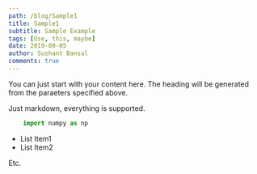 ```yaml
---
path: /blog/Sample1
title: Sample1
subtitle: Sample Example
tags: [Use, this, maybe]
date: 2019-09-05
author: Sushant Bansal
comments: true
---
```


You can just start with your content here. The heading will be generated from the paraeters specified above.  

Just markdown, everything is supported.

```python
    import numpy as np
```

* List Item1
* List Item2

Etc.  
